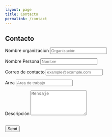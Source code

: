 ```yaml
---
layout: page
title: Contacto
permalink: /contact
---
```

<div class="bg-white py-5">
    <div class="container py-5">
        <!-- Contact Section Heading -->
      <h2 class="title">Contacto</h2> 
      <!-- Contact Section Form -->
      <div class="row">
        <div class="col-lg-8 mx-auto">
          <!-- To configure the contact form email address, go to mail/contact_me.php and update the email address in the PHP file on line 19. -->
          <form name="sentMessage" id="contactForm" novalidate="novalidate">
            <div class="control-group">
              <div class="form-group floating-label-form-group controls mb-0 pb-2">
                <label>Nombre organizacion</label>
                <input class="form-control" id="name" type="text" placeholder="Organización" required="required" data-validation-required-message="Por favor, ingrese una organización. Si es una persona particula, tipee 'Particular'.">
                <p class="help-block text-danger"></p>
              </div>
            </div>
            <div class="control-group">
              <div class="form-group floating-label-form-group controls mb-0 pb-2">
                <label>Nombre Persona</label>
                <input class="form-control" id="name" type="text" placeholder="Nombre " required="required" data-validation-required-message="Por favor, ingrese su nombre">
                <p class="help-block text-danger"></p>
              </div>
            </div>
            <div class="control-group">
              <div class="form-group floating-label-form-group controls mb-0 pb-2">
                <label>Correo de contacto</label>
                <input class="form-control" id="email" type="email" placeholder="example@example.com" required="required" data-validation-required-message="Por favor, ingrese su email.  ">
                <p class="help-block text-danger"></p>
              </div>
            </div>
            <div class="control-group">
              <div class="form-group floating-label-form-group controls mb-0 pb-2">
                <label>Area</label>
                <input class="form-control" id="name" type="text" placeholder="Area de trabajo" required="required" data-validation-required-message="Por favor, ingrese su Area de Trabajo">
                <p class="help-block text-danger"></p>
              </div>
            </div>
            <div class="control-group">
              <div class="form-group floating-label-form-group controls mb-0 pb-2">
                <label>Descripción</label>
                <textarea class="form-control" id="message" rows="5" placeholder="Mensaje" required="required" data-validation-required-message="Por favor, ingrese un mensaje."></textarea>
                <p class="help-block text-danger"></p>
              </div>
            </div>
            <br>
            <div id="success"></div>
            <div class="form-group">
              <button type="submit" class="btn btn-primary btn-xl" id="sendMessageButton">Send</button>
            </div>
          </form>
        </div>
      </div>
    </div>
</div>